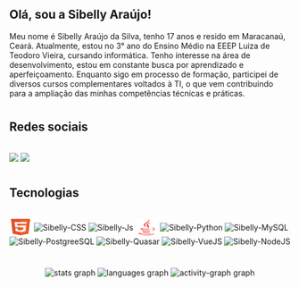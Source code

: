 ## Olá, sou a Sibelly Araújo!

Meu nome é Sibelly Araújo da Silva, tenho 17 anos e resido em Maracanaú, Ceará. Atualmente, estou no 3° ano do Ensino Médio na EEEP Luiza de Teodoro Vieira, cursando informática. Tenho interesse na área de desenvolvimento, estou em constante busca por aprendizado e aperfeiçoamento. Enquanto sigo em processo de formação, participei de diversos cursos complementares voltados à TI, o que vem contribuindo para a ampliação das minhas competências técnicas e práticas. 
#
<h2>Redes sociais</h2>
<div style="display: inline_block"><br>
<div> 
  <a href="https://www.instagram.com/sibellyaraujo31/" target="_blank"><img src="https://img.shields.io/badge/-Instagram-%23E4405F?style=for-the-badge&logo=instagram&logoColor=white" target="_blank"></a>
  <a href="https://www.linkedin.com/in/sibelly-ara%C3%BAjo-771a34333/" target="_blank"><img src="https://img.shields.io/badge/-LinkedIn-%230077B5?style=for-the-badge&logo=linkedin&logoColor=white" target="_blank"></a> 
</div>

#

  <h2>Tecnologias</h2>
  <div style="display: inline_block"><br>
  <img align="center" alt="Sibelly-HTML" height="30" width="40" src="https://raw.githubusercontent.com/devicons/devicon/master/icons/html5/html5-original.svg">
  <img align="center" alt="Sibelly-CSS" height="30" width="40" src="https://cdn.jsdelivr.net/gh/devicons/devicon@latest/icons/css3/css3-original.svg">
  <img align="center" alt="Sibelly-Js" height="30" width="40" src="https://cdn.jsdelivr.net/gh/devicons/devicon@latest/icons/javascript/javascript-original.svg">
  <img align="center" alt="Sibelly-Java" height="30" width="40" src="https://raw.githubusercontent.com/devicons/devicon/master/icons/java/java-plain.svg">
  <img align="center" alt="Sibelly-Python" height="30" width="40" src="https://cdn.jsdelivr.net/gh/devicons/devicon@latest/icons/python/python-original.svg">
  <img align="center" alt="Sibelly-MySQL" height="30" width="40" src="https://cdn.jsdelivr.net/gh/devicons/devicon@latest/icons/mysql/mysql-original.svg"> 
  <img align="center" alt="Sibelly-PostgreeSQL" height="30" width="40" src="https://cdn.jsdelivr.net/gh/devicons/devicon@latest/icons/postgresql/postgresql-original.svg">
  <img align="center" alt="Sibelly-Quasar" height="30" width="40" src="https://cdn.jsdelivr.net/gh/devicons/devicon@latest/icons/quasar/quasar-original.svg">
  <img align="center" alt="Sibelly-VueJS" height="30" width="40" src="https://cdn.jsdelivr.net/gh/devicons/devicon@latest/icons/vuejs/vuejs-original.svg">
  <img align="center" alt="Sibelly-NodeJS" height="30" width="40" src="https://cdn.jsdelivr.net/gh/devicons/devicon@latest/icons/nodejs/nodejs-original.svg">
 
</div>

#

<div align="center">
  <img src="https://github-readme-stats.vercel.app/api?username=SibellyAraujo451&hide_title=false&hide_rank=false&show_icons=true&include_all_commits=true&count_private=true&disable_animations=false&theme=aura&locale=pt-br&hide_border=false&order=1" height="140" alt="stats graph"/>
  <img src="https://github-readme-stats.vercel.app/api/top-langs?username=SibellyAraujo451&locale=pt-br&hide_title=false&layout=compact&card_width=320&langs_count=5&theme=aura&hide_border=false&order=2" height="140" alt="languages graph"/>
  <img src="https://github-readme-activity-graph.vercel.app/graph?username=SibellyAraujo451&radius=16&theme=nightowl&area=true&order=5" height="295" alt="activity-graph graph"  />
</div>



